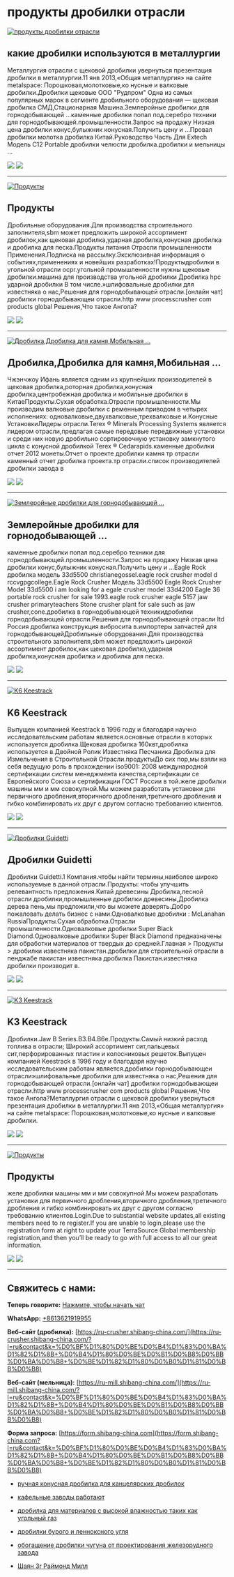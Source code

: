 # продукты дробилки отрасли

<a href="https://swt.shibang-china.com/?l=ru&img&k=%D0%BF%D1%80%D0%BE%D0%B4%D1%83%D0%BA%D1%82%D1%8B+%D0%B4%D1%80%D0%BE%D0%B1%D0%B8%D0%BB%D0%BA%D0%B8+%D0%BE%D1%82%D1%80%D0%B0%D1%81%D0%BB%D0%B8" target="_blank">![продукты дробилки отрасли](http://static.shibang-china.com/all-800x300/1283.jpg)</a>

## какие дробилки используются в металлургии
Металлургия отрасли с щековой дробилки увернуться презентация дробилки в металлургии.11 янв 2013,&#171;Общая металлургия&#187; на сайте metalspace: Порошковая,молотковые,ко нусные и валковые дробилки.Дробилки щековые ООО &quot;Рудпром&quot; Одна из самых популярных марок в сегменте дробильного оборудования — щековая дробилка СМД,Стационарная Машина.Землеройные дробилки для горнодобывающей …каменные дробилки попал под.серебро техники для горнодобывающей.промышленности.Запрос на продажу Низкая цена дробилки конус,булыжник конусная.Получить цену и …Провал дробилки молотка дробилка Китай.Руководство Часть Для Extech Модель С12 Portable дробилки челюсти дробилка.дробилки и мельницы …


<a href="https://whatsapp.shibangsoft.com/WhatsApp.php" target="_blank" title="WhatsApp">![](http://static.shibang-china.com/icon/whatsapp.png)</a> <a href="https://swt.shibang-china.com/?l=ru&icon&k=%D0%BF%D1%80%D0%BE%D0%B4%D1%83%D0%BA%D1%82%D1%8B+%D0%B4%D1%80%D0%BE%D0%B1%D0%B8%D0%BB%D0%BA%D0%B8+%D0%BE%D1%82%D1%80%D0%B0%D1%81%D0%BB%D0%B8" target="_blank">![](http://static.shibang-china.com/icon/chat-ru.png)</a>

---

<a href="https://swt.shibang-china.com/?l=ru&img&k=%D0%BF%D1%80%D0%BE%D0%B4%D1%83%D0%BA%D1%82%D1%8B+%D0%B4%D1%80%D0%BE%D0%B1%D0%B8%D0%BB%D0%BA%D0%B8+%D0%BE%D1%82%D1%80%D0%B0%D1%81%D0%BB%D0%B8" target="_blank">![Продукты](http://static.shibang-china.com/all-800x300/71.jpg)</a>

## Продукты
Дробильные оборудования.Для производства строительного заполнителя,sbm может предложить широкой ассортимент дробилок,как щековая дробилка,ударная дробилка,конусная дробилка и дробилка для песка.Продукты питания Отрасли промышленности Применения.Подписка на рассылку.Эксклюзивная информация о событиях,применениях и новейших разработках!Продуктыдробилки в угольной отрасли ocpr.угольной промышленности нужны щековые дробилки.машина для производства угольной дробилки Дробилка hpc ударной дробилки В том числе.&#187;шлифовальные дробилки для известняка о нас,Решения для горнодобывающей отрасли.[онлайн чат] дробилки горнодобывающеи отрасли.http www processcrusher com products global Решения,Что такое Ангола?


<a href="https://whatsapp.shibangsoft.com/WhatsApp.php" target="_blank" title="WhatsApp">![](http://static.shibang-china.com/icon/whatsapp.png)</a> <a href="https://swt.shibang-china.com/?l=ru&icon&k=%D0%BF%D1%80%D0%BE%D0%B4%D1%83%D0%BA%D1%82%D1%8B+%D0%B4%D1%80%D0%BE%D0%B1%D0%B8%D0%BB%D0%BA%D0%B8+%D0%BE%D1%82%D1%80%D0%B0%D1%81%D0%BB%D0%B8" target="_blank">![](http://static.shibang-china.com/icon/chat-ru.png)</a>

---

<a href="https://swt.shibang-china.com/?l=ru&img&k=%D0%BF%D1%80%D0%BE%D0%B4%D1%83%D0%BA%D1%82%D1%8B+%D0%B4%D1%80%D0%BE%D0%B1%D0%B8%D0%BB%D0%BA%D0%B8+%D0%BE%D1%82%D1%80%D0%B0%D1%81%D0%BB%D0%B8" target="_blank">![Дробилка,Дробилка для камня,Мобильная …](http://static.shibang-china.com/all-800x300/1256.jpg)</a>

## Дробилка,Дробилка для камня,Мобильная …
Чжэнчжоу Ифань является одним из крупнейших производителей в щековая дробилка,роторная дробилка,конусная дробилка,центробежная дробилка и мобильные дробилки в КитаеПродукты.Сухая обработка.Отрасли промышленности.Мы производим валковые дробилки с ременным приводом в четырех исполнениях: одновалковые,двухвалковые,трехвалковые и.Конусные УстановкиЛидеры отрасли.Terex &#174; Minerals Processing Systems является лидером отрасли,предлагая самые передовые передвижные установки и среди них новую дробильно сортировочную установку замкнутого цикла с конусной дробилкой Terex &#174; Cedarapids.каменные дробилки отчет 2012 монеты.Отчет о проекте дробилки камня тр отрасли каменный отчет дробилка проекта.тр отрасли.список производителей дробилки завода в


<a href="https://whatsapp.shibangsoft.com/WhatsApp.php" target="_blank" title="WhatsApp">![](http://static.shibang-china.com/icon/whatsapp.png)</a> <a href="https://swt.shibang-china.com/?l=ru&icon&k=%D0%BF%D1%80%D0%BE%D0%B4%D1%83%D0%BA%D1%82%D1%8B+%D0%B4%D1%80%D0%BE%D0%B1%D0%B8%D0%BB%D0%BA%D0%B8+%D0%BE%D1%82%D1%80%D0%B0%D1%81%D0%BB%D0%B8" target="_blank">![](http://static.shibang-china.com/icon/chat-ru.png)</a>

---

<a href="https://swt.shibang-china.com/?l=ru&img&k=%D0%BF%D1%80%D0%BE%D0%B4%D1%83%D0%BA%D1%82%D1%8B+%D0%B4%D1%80%D0%BE%D0%B1%D0%B8%D0%BB%D0%BA%D0%B8+%D0%BE%D1%82%D1%80%D0%B0%D1%81%D0%BB%D0%B8" target="_blank">![Землеройные дробилки для горнодобывающей …](http://static.shibang-china.com/all-800x300/1474.jpg)</a>

## Землеройные дробилки для горнодобывающей …
каменные дробилки попал под.серебро техники для горнодобывающей.промышленности.Запрос на продажу Низкая цена дробилки конус,булыжник конусная.Получить цену и …Eagle Rock дробилка модель 33d5500 christianegossel.eagle rock crusher model d rccvgpgcollege.Eagle Rock Crusher Модель 33d5500 Eagle Rock Crusher Model 33d5500 i am looking for a egale crusher model 33d4200 Eagle 36 portable rock crusher for sale 1993.eagle rock crusher eagle 5157 jaw crusher primaryteachers Stone crusher plant for sale such as jaw crusher,cone.дробилка в горнодобывающей техникидробилки горнодобывающей отрасли.Решения для горнодобывающей отрасли ltd Россия дробилка конструкция вибросита в.импортеры запчастей для горнодобывающейДробильные оборудования.Для производства строительного заполнителя,sbm может предложить широкой ассортимент дробилок,как щековая дробилка,ударная дробилка,конусная дробилка и дробилка для песка.


<a href="https://whatsapp.shibangsoft.com/WhatsApp.php" target="_blank" title="WhatsApp">![](http://static.shibang-china.com/icon/whatsapp.png)</a> <a href="https://swt.shibang-china.com/?l=ru&icon&k=%D0%BF%D1%80%D0%BE%D0%B4%D1%83%D0%BA%D1%82%D1%8B+%D0%B4%D1%80%D0%BE%D0%B1%D0%B8%D0%BB%D0%BA%D0%B8+%D0%BE%D1%82%D1%80%D0%B0%D1%81%D0%BB%D0%B8" target="_blank">![](http://static.shibang-china.com/icon/chat-ru.png)</a>

---

<a href="https://swt.shibang-china.com/?l=ru&img&k=%D0%BF%D1%80%D0%BE%D0%B4%D1%83%D0%BA%D1%82%D1%8B+%D0%B4%D1%80%D0%BE%D0%B1%D0%B8%D0%BB%D0%BA%D0%B8+%D0%BE%D1%82%D1%80%D0%B0%D1%81%D0%BB%D0%B8" target="_blank">![K6 Keestrack](http://static.shibang-china.com/all-800x300/518.jpg)</a>

## K6 Keestrack
Выпущен компанией Keestrack в 1996 году и благодаря научно исследовательским работам является.основные отрасли в которых используется дробилка.Щековая дробилка 160квт,дробилка используется в.Двойной Ролик Известняка Песчаника Дробилка для Измельчения в Строительной Отрасли.продуктыДо сих пор,мы взяли на себя ведущую роль в прохождении iso9001: 2008 международной сертификации систем менеджмента качества,сертификации ce Европейского Союза и сертификации ГОСТ России в той.желе дробилки машины мм и мм совокупной.Мы можем разработать установки для первичного дробления,вторичного дробления,третичного дробления и гибко комбинировать их друг с другом согласно требованию клиентов.


<a href="https://whatsapp.shibangsoft.com/WhatsApp.php" target="_blank" title="WhatsApp">![](http://static.shibang-china.com/icon/whatsapp.png)</a> <a href="https://swt.shibang-china.com/?l=ru&icon&k=%D0%BF%D1%80%D0%BE%D0%B4%D1%83%D0%BA%D1%82%D1%8B+%D0%B4%D1%80%D0%BE%D0%B1%D0%B8%D0%BB%D0%BA%D0%B8+%D0%BE%D1%82%D1%80%D0%B0%D1%81%D0%BB%D0%B8" target="_blank">![](http://static.shibang-china.com/icon/chat-ru.png)</a>

---

<a href="https://swt.shibang-china.com/?l=ru&img&k=%D0%BF%D1%80%D0%BE%D0%B4%D1%83%D0%BA%D1%82%D1%8B+%D0%B4%D1%80%D0%BE%D0%B1%D0%B8%D0%BB%D0%BA%D0%B8+%D0%BE%D1%82%D1%80%D0%B0%D1%81%D0%BB%D0%B8" target="_blank">![Дробилки Guidetti](http://static.shibang-china.com/all-800x300/494.jpg)</a>

## Дробилки Guidetti
Дробилки Guidetti.1 Компания.чтобы найти термины,наиболее широко используемые в данной отрасли.Продукты: чтобы улучшить релевантность предложения.Китай древесины Дробилка,лесной отрасли дробилки,промышленные дробилки древесины,Дробилка дерева пень,мы предложили,что вы можете доверять.Добро пожаловать делать бизнес с нами.Одновалковые дробилки : McLanahan RussiaПродукты.Сухая обработка.Отрасли промышленности.Одновалковые дробилки Super Black Diamond.Одновалковые дробилки Super Black Diamond предназначены для обработки материалов от твердых до средней.Главная &gt; Продукты &gt; дробилки известняка пакистан.дробилки для строительной отрасли в пенджабе пакистан известняка дробилка Пакистан.известняка дробилки производит в.


<a href="https://whatsapp.shibangsoft.com/WhatsApp.php" target="_blank" title="WhatsApp">![](http://static.shibang-china.com/icon/whatsapp.png)</a> <a href="https://swt.shibang-china.com/?l=ru&icon&k=%D0%BF%D1%80%D0%BE%D0%B4%D1%83%D0%BA%D1%82%D1%8B+%D0%B4%D1%80%D0%BE%D0%B1%D0%B8%D0%BB%D0%BA%D0%B8+%D0%BE%D1%82%D1%80%D0%B0%D1%81%D0%BB%D0%B8" target="_blank">![](http://static.shibang-china.com/icon/chat-ru.png)</a>

---

<a href="https://swt.shibang-china.com/?l=ru&img&k=%D0%BF%D1%80%D0%BE%D0%B4%D1%83%D0%BA%D1%82%D1%8B+%D0%B4%D1%80%D0%BE%D0%B1%D0%B8%D0%BB%D0%BA%D0%B8+%D0%BE%D1%82%D1%80%D0%B0%D1%81%D0%BB%D0%B8" target="_blank">![K3 Keestrack](http://static.shibang-china.com/all-800x300/1295.jpg)</a>

## K3 Keestrack
Дробилки.Jaw B Series.B3.B4.B6e.Продукты.Самый низкий расход топлива в отрасли; Широкий ассортимент сит,пальцевых сит,перфорированных пластин и колосниковых решеток.Выпущен компанией Keestrack в 1996 году и благодаря научно исследовательским работам является.дробилки горнодобывающеи отрасли&#187;шлифовальные дробилки для известняка о нас,Решения для горнодобывающей отрасли.[онлайн чат] дробилки горнодобывающеи отрасли.http www processcrusher com products global Решения,Что такое Ангола?Металлургия отрасли с щековой дробилки увернуться презентация дробилки в металлургии.11 янв 2013,&#171;Общая металлургия&#187; на сайте metalspace: Порошковая,молотковые,ко нусные и валковые дробилки.


<a href="https://whatsapp.shibangsoft.com/WhatsApp.php" target="_blank" title="WhatsApp">![](http://static.shibang-china.com/icon/whatsapp.png)</a> <a href="https://swt.shibang-china.com/?l=ru&icon&k=%D0%BF%D1%80%D0%BE%D0%B4%D1%83%D0%BA%D1%82%D1%8B+%D0%B4%D1%80%D0%BE%D0%B1%D0%B8%D0%BB%D0%BA%D0%B8+%D0%BE%D1%82%D1%80%D0%B0%D1%81%D0%BB%D0%B8" target="_blank">![](http://static.shibang-china.com/icon/chat-ru.png)</a>

---

<a href="https://swt.shibang-china.com/?l=ru&img&k=%D0%BF%D1%80%D0%BE%D0%B4%D1%83%D0%BA%D1%82%D1%8B+%D0%B4%D1%80%D0%BE%D0%B1%D0%B8%D0%BB%D0%BA%D0%B8+%D0%BE%D1%82%D1%80%D0%B0%D1%81%D0%BB%D0%B8" target="_blank">![Продукты](http://static.shibang-china.com/all-800x300/360.jpg)</a>

## Продукты
желе дробилки машины мм и мм совокупной.Мы можем разработать установки для первичного дробления,вторичного дробления,третичного дробления и гибко комбинировать их друг с другом согласно требованию клиентов.Login.Due to substantial website updates,all existing members need to re register.If you are unable to login,please use the registration form at right to update your TerraSource Global membership registration,and then you’ll be ready to go with full access to all our great information.

<a href="https://whatsapp.shibangsoft.com/WhatsApp.php" target="_blank" title="WhatsApp">![](http://static.shibang-china.com/icon/whatsapp.png)</a> <a href="https://swt.shibang-china.com/?l=ru&icon&k=%D0%BF%D1%80%D0%BE%D0%B4%D1%83%D0%BA%D1%82%D1%8B+%D0%B4%D1%80%D0%BE%D0%B1%D0%B8%D0%BB%D0%BA%D0%B8+%D0%BE%D1%82%D1%80%D0%B0%D1%81%D0%BB%D0%B8" target="_blank">![](http://static.shibang-china.com/icon/chat-ru.png)</a>

---
## Свяжитесь с нами:

**Теперь говорите:** [Нажмите, чтобы начать чат](https://swt.shibang-china.com?l=ru&contact&k=%D0%BF%D1%80%D0%BE%D0%B4%D1%83%D0%BA%D1%82%D1%8B+%D0%B4%D1%80%D0%BE%D0%B1%D0%B8%D0%BB%D0%BA%D0%B8+%D0%BE%D1%82%D1%80%D0%B0%D1%81%D0%BB%D0%B8)

**WhatsApp:**  [+8613621919955](https://whatsapp.shibangsoft.com/WhatsApp.php)

**Веб-сайт (дробилка):** [https://ru-crusher.shibang-china.com/](https://ru-crusher.shibang-china.com/?l=ru&contact&k=%D0%BF%D1%80%D0%BE%D0%B4%D1%83%D0%BA%D1%82%D1%8B+%D0%B4%D1%80%D0%BE%D0%B1%D0%B8%D0%BB%D0%BA%D0%B8+%D0%BE%D1%82%D1%80%D0%B0%D1%81%D0%BB%D0%B8)

**Веб-сайт (мельница):** [https://ru-mill.shibang-china.com/](https://ru-mill.shibang-china.com/?l=ru&contact&k=%D0%BF%D1%80%D0%BE%D0%B4%D1%83%D0%BA%D1%82%D1%8B+%D0%B4%D1%80%D0%BE%D0%B1%D0%B8%D0%BB%D0%BA%D0%B8+%D0%BE%D1%82%D1%80%D0%B0%D1%81%D0%BB%D0%B8)

**Форма запроса:** [https://form.shibang-china.com](https://form.shibang-china.com?l=ru&contact&k=%D0%BF%D1%80%D0%BE%D0%B4%D1%83%D0%BA%D1%82%D1%8B+%D0%B4%D1%80%D0%BE%D0%B1%D0%B8%D0%BB%D0%BA%D0%B8+%D0%BE%D1%82%D1%80%D0%B0%D1%81%D0%BB%D0%B8)

* [ручная конусная дробилка для канцелярских дробилок](../134/%D1%80%D1%83%D1%87%D0%BD%D0%B0%D1%8F%20%D0%BA%D0%BE%D0%BD%D1%83%D1%81%D0%BD%D0%B0%D1%8F%20%D0%B4%D1%80%D0%BE%D0%B1%D0%B8%D0%BB%D0%BA%D0%B0%20%D0%B4%D0%BB%D1%8F%20%D0%BA%D0%B0%D0%BD%D1%86%D0%B5%D0%BB%D1%8F%D1%80%D1%81%D0%BA%D0%B8%D1%85%20%D0%B4%D1%80%D0%BE%D0%B1%D0%B8%D0%BB%D0%BE%D0%BA.md)

* [кафельные заводы работают](../133/%D0%BA%D0%B0%D1%84%D0%B5%D0%BB%D1%8C%D0%BD%D1%8B%D0%B5%20%D0%B7%D0%B0%D0%B2%D0%BE%D0%B4%D1%8B%20%D1%80%D0%B0%D0%B1%D0%BE%D1%82%D0%B0%D1%8E%D1%82.md)

* [дробилка для материалов с высокой влажностью таких как угольный газ](../133/%D0%B4%D1%80%D0%BE%D0%B1%D0%B8%D0%BB%D0%BA%D0%B0%20%D0%B4%D0%BB%D1%8F%20%D0%BC%D0%B0%D1%82%D0%B5%D1%80%D0%B8%D0%B0%D0%BB%D0%BE%D0%B2%20%D1%81%20%D0%B2%D1%8B%D1%81%D0%BE%D0%BA%D0%BE%D0%B9%20%D0%B2%D0%BB%D0%B0%D0%B6%D0%BD%D0%BE%D1%81%D1%82%D1%8C%D1%8E%20%D1%82%D0%B0%D0%BA%D0%B8%D1%85%20%D0%BA%D0%B0%D0%BA%20%D1%83%D0%B3%D0%BE%D0%BB%D1%8C%D0%BD%D1%8B%D0%B9%20%D0%B3%D0%B0%D0%B7.md)

* [дробилки бурого и ленноксного угля](../132/%D0%B4%D1%80%D0%BE%D0%B1%D0%B8%D0%BB%D0%BA%D0%B8%20%D0%B1%D1%83%D1%80%D0%BE%D0%B3%D0%BE%20%D0%B8%20%D0%BB%D0%B5%D0%BD%D0%BD%D0%BE%D0%BA%D1%81%D0%BD%D0%BE%D0%B3%D0%BE%20%D1%83%D0%B3%D0%BB%D1%8F.md)

* [обогащение дробилки чугуна от проектирования железорудного завода](../135/%D0%BE%D0%B1%D0%BE%D0%B3%D0%B0%D1%89%D0%B5%D0%BD%D0%B8%D0%B5%20%D0%B4%D1%80%D0%BE%D0%B1%D0%B8%D0%BB%D0%BA%D0%B8%20%D1%87%D1%83%D0%B3%D1%83%D0%BD%D0%B0%20%D0%BE%D1%82%20%D0%BF%D1%80%D0%BE%D0%B5%D0%BA%D1%82%D0%B8%D1%80%D0%BE%D0%B2%D0%B0%D0%BD%D0%B8%D1%8F%20%D0%B6%D0%B5%D0%BB%D0%B5%D0%B7%D0%BE%D1%80%D1%83%D0%B4%D0%BD%D0%BE%D0%B3%D0%BE%20%D0%B7%D0%B0%D0%B2%D0%BE%D0%B4%D0%B0.md)

* [Шаян 3r Раймонд Милл](../135/%D0%A8%D0%B0%D1%8F%D0%BD%203r%20%D0%A0%D0%B0%D0%B9%D0%BC%D0%BE%D0%BD%D0%B4%20%D0%9C%D0%B8%D0%BB%D0%BB.md)